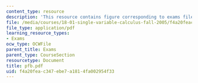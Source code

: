 ```yaml
---
content_type: resource
description: 'This resource contains figure corresponding to exams file of exam #6.'
file: /media/courses/18-01-single-variable-calculus-fall-2005/f4a20feac347ebe7a1814fa002954f33_pfb.pdf
file_type: application/pdf
learning_resource_types:
- Exams
ocw_type: OCWFile
parent_title: Exams
parent_type: CourseSection
resourcetype: Document
title: pfb.pdf
uid: f4a20fea-c347-ebe7-a181-4fa002954f33
---
```

